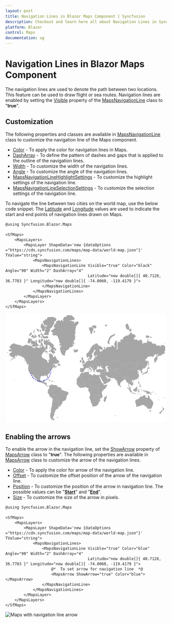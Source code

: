 ```yaml
---
layout: post
title: Navigation Lines in Blazor Maps Component | Syncfusion
description: Checkout and learn here all about Navigation Lines in Syncfusion Blazor Maps component and much more.
platform: Blazor
control: Maps
documentation: ug
---
```


# Navigation Lines in Blazor Maps Component

The navigation lines are used to denote the path between two locations. This feature can be used to draw flight or sea routes. Navigation lines are enabled by setting the [Visible](https://help.syncfusion.com/cr/blazor/Syncfusion.Blazor.Maps.MapsNavigationLine.html#Syncfusion_Blazor_Maps_MapsNavigationLine_Visible) property of the [MapsNavigationLine](https://help.syncfusion.com/cr/blazor/Syncfusion.Blazor.Maps.MapsNavigationLine.html) class to "**true**".

## Customization

The following properties and classes are available in [MapsNavigationLine](https://help.syncfusion.com/cr/blazor/Syncfusion.Blazor.Maps.MapsNavigationLine.html) class to customize the navigation line of the Maps component.

* [Color](https://help.syncfusion.com/cr/blazor/Syncfusion.Blazor.Maps.MapsNavigationLine.html#Syncfusion_Blazor_Maps_MapsNavigationLine_Color) - To apply the color for navigation lines in Maps.
* [DashArray](https://help.syncfusion.com/cr/blazor/Syncfusion.Blazor.Maps.MapsNavigationLine.html#Syncfusion_Blazor_Maps_MapsNavigationLine_DashArray) - To define the pattern of dashes and gaps that is applied to the outline of the navigation lines.
* [Width](https://help.syncfusion.com/cr/blazor/Syncfusion.Blazor.Maps.MapsNavigationLine.html#Syncfusion_Blazor_Maps_MapsNavigationLine_Width) - To customize the width of the navigation lines.
* [Angle](https://help.syncfusion.com/cr/blazor/Syncfusion.Blazor.Maps.MapsNavigationLine.html#Syncfusion_Blazor_Maps_MapsNavigationLine_Angle) - To customize the angle of the navigation lines.
* [MapsNavigationLineHighlightSettings](https://help.syncfusion.com/cr/blazor/Syncfusion.Blazor.Maps.MapsNavigationLineHighlightSettings.html) - To customize the highlight settings of the navigation line.
* [MapsNavigationLineSelectionSettings](https://help.syncfusion.com/cr/blazor/Syncfusion.Blazor.Maps.MapsNavigationLineSelectionSettings.html) - To customize the selection settings of the navigation line.

To navigate the line between two cities on the world map, use the below code snippet. The [Latitude](https://help.syncfusion.com/cr/blazor/Syncfusion.Blazor.Maps.MapsNavigationLine.html#Syncfusion_Blazor_Maps_MapsNavigationLine_Latitude) and [Longitude](https://help.syncfusion.com/cr/blazor/Syncfusion.Blazor.Maps.MapsNavigationLine.html#Syncfusion_Blazor_Maps_MapsNavigationLine_Longitude) values are used to indicate the start and end points of navigation lines drawn on Maps.

```cshtml
@using Syncfusion.Blazor.Maps

<SfMaps>
    <MapsLayers>
        <MapsLayer ShapeData='new {dataOptions ="https://cdn.syncfusion.com/maps/map-data/world-map.json"}' TValue="string">
            <MapsNavigationLines>
                <MapsNavigationLine Visible="true" Color="black" Angle="90" Width="2" DashArray="4"
                                    Latitude="new double[]{ 40.7128, 36.7783 }" Longitude="new double[]{ -74.0060, -119.4179 }">
                </MapsNavigationLine>
            </MapsNavigationLines>
        </MapsLayer>
    </MapsLayers>
</SfMaps>
```

![Maps with navigation lines](./images/NavigationLine/Navigationline.png)

## Enabling the arrows

To enable the arrow in the navigation line, set the [ShowArrow](https://help.syncfusion.com/cr/blazor/Syncfusion.Blazor.Maps.MapsArrow.html#Syncfusion_Blazor_Maps_MapsArrow_ShowArrow) property of [MapsArrow](https://help.syncfusion.com/cr/blazor/Syncfusion.Blazor.Maps.MapsArrow.html) class to "**true**". The following properties are available in [MapsArrow](https://help.syncfusion.com/cr/blazor/Syncfusion.Blazor.Maps.MapsArrow.html) class to customize the arrow of the navigation lines.

* [Color](https://help.syncfusion.com/cr/blazor/Syncfusion.Blazor.Maps.MapsArrow.html#Syncfusion_Blazor_Maps_MapsArrow_Color) - To apply the color for arrow of the navigation line.
* [Offset](https://help.syncfusion.com/cr/blazor/Syncfusion.Blazor.Maps.MapsArrow.html#Syncfusion_Blazor_Maps_MapsArrow_OffSet) - To customize the offset position of the arrow of the navigation line.
* [Position](https://help.syncfusion.com/cr/blazor/Syncfusion.Blazor.Maps.MapsArrow.html#Syncfusion_Blazor_Maps_MapsArrow_Position) - To customize the position of the arrow in navigation line. The possible values can be "[**Start**](https://help.syncfusion.com/cr/blazor/Syncfusion.Blazor.Maps.ArrowPosition.html#Syncfusion_Blazor_Maps_ArrowPosition_Start)" and "[**End**](https://help.syncfusion.com/cr/blazor/Syncfusion.Blazor.Maps.ArrowPosition.html#Syncfusion_Blazor_Maps_ArrowPosition_End)".
* [Size](https://help.syncfusion.com/cr/blazor/Syncfusion.Blazor.Maps.MapsArrow.html#Syncfusion_Blazor_Maps_MapsArrow_Size) - To customize the size of the arrow in pixels.

```cshtml
@using Syncfusion.Blazor.Maps

<SfMaps>
    <MapsLayers>
        <MapsLayer ShapeData='new {dataOptions ="https://cdn.syncfusion.com/maps/map-data/world-map.json"}' TValue="string">
            <MapsNavigationLines>
                <MapsNavigationLine Visible="true" Color="blue" Angle="90" Width="2" DashArray="4"
                                    Latitude="new double[]{ 40.7128, 36.7783 }" Longitude="new double[]{ -74.0060, -119.4179 }">
                    @*  To set arrow for navigation line  *@
                    <MapsArrow ShowArrow="true" Color="blue"></MapsArrow>
                </MapsNavigationLine>
            </MapsNavigationLines>
        </MapsLayer>
    </MapsLayers>
</SfMaps>
```

![Maps with navigation line arrow](./images/NavigationLine/navigationline-arrow.PNG)